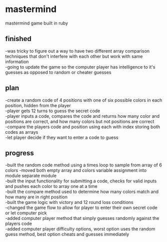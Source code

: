 # mastermind
mastermind game built in ruby  

## finished  
-was tricky to figure out a way to have two different array comparison techniques that don't interfere with each other but work with same information  
-going to update the game so the computer player has intelligence to it's guesses as opposed to random or cheater guesses  

## plan  

-create a random code of 4 positions with one of six possible colors in each position, hidden from the player  
-player gets 12 turns to guess the secret code  
-player inputs a code, compares the code and returns how many color and positions are correct, and how many colors but not positions are correct  
-compare the players code and position using each with index storing both codes as arrays  
-let player decide if they want to enter a code to guess  

## progress  

-built the random code method using a times loop to sample from array of 6 colors
-moved both empty array and colors variable assignment into module separate module   
-built the input functionality for submitting a code, checks for valid inputs and pushes each color to array one at a time  
-built the compare method used to determine how many colors match and how many are in right position  
-built the game logic with victory and 12 round loss conditions  
-changed the game flow to allow for player to enter their own secret code or let computer pick  
-added computer player method that simply guesses randomly against the players code  
-added computer player difficulty options, worst option uses the random guess method, best option cheats and guesses immediately  
